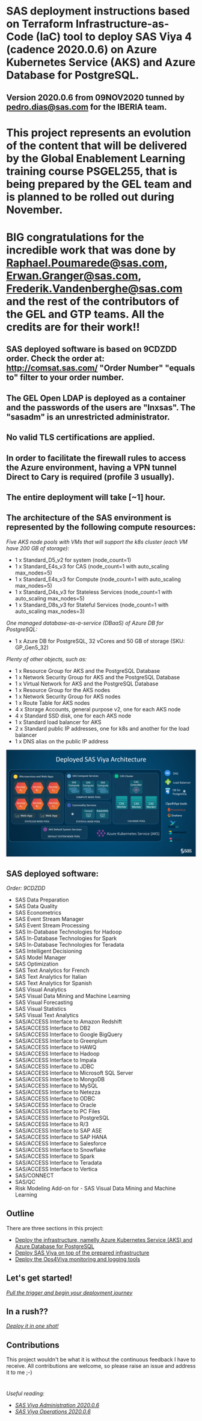 # SAS deployment instructions based on Terraform Infrastructure-as-Code (IaC) tool to deploy SAS Viya 4 (cadence 2020.0.6) on Azure Kubernetes Service (AKS) and Azure Database for PostgreSQL.

## Version 2020.0.6 from 09NOV2020 tunned by pedro.dias@sas.com for the IBERIA team.

# This project represents an evolution of the content that will be delivered by the Global Enablement Learning training course PSGEL255, that is being prepared by the GEL team and is planned to be rolled out during November.

# BIG congratulations for the incredible work that was done by Raphael.Poumarede@sas.com, Erwan.Granger@sas.com, Frederik.Vandenberghe@sas.com and the rest of the contributors of the GEL and GTP teams. All the credits are for their work!!

## SAS deployed software is based on 9CDZDD order. Check the order at: http://comsat.sas.com/ "Order Number" "equals to" filter to your order number. 

## The GEL Open LDAP is deployed as a container and the passwords of the users are "lnxsas". The "sasadm" is an unrestricted administrator.

## No valid TLS certifications are applied.

## In order to facilitate the firewall rules to access the Azure environment, having a VPN tunnel Direct to Cary is required (profile 3 usually).

## The entire deployment will take [~1] hour.

## The architecture of the SAS environment is represented by the following compute resources:
*Five AKS node pools with VMs that will support the k8s cluster (each VM have 200 GB of storage):*
- 1 x Standard_D5_v2 for system (node_count=1)
- 1 x Standard_E4s_v3 for CAS (node_count=1 with auto_scaling max_nodes=5)
- 1 x Standard_E4s_v3 for Compute (node_count=1 with auto_scaling max_nodes=5)
- 1 x Standard_D4s_v3 for Stateless Services (node_count=1 with auto_scaling max_nodes=5)
- 1 x Standard_D8s_v3 for Stateful Services  (node_count=1 with auto_scaling max_nodes=3)

*One managed database-as-a-service (DBaaS) of Azure DB for PostgreSQL:*
- 1 x Azure DB for PostgreSQL, 32 vCores and 50 GB of storage (SKU: GP_Gen5_32)

*Plenty of other objects, such as:*
- 1 x Resource Group for AKS and the PostgreSQL Database
- 1 x Network Security Group for AKS and the PostgreSQL Database
- 1 x Virtual Network for AKS and the PostgreSQL Database
- 1 x Resource Group for the AKS nodes
- 1 x Network Security Group for AKS nodes
- 1 x Route Table for AKS nodes
- 4 x Storage Accounts, general purpose v2, one for each AKS node
- 4 x Standard SSD disk, one for each AKS node
- 1 x Standard load balancer for AKS
- 2 x Standard public IP addresses, one for k8s and another for the load balancer
- 1 x DNS alias on the public IP address

![Deployed Architecture](./deployed-architecture.png)

## SAS deployed software:
*Order: 9CDZDD*

- SAS Data Preparation
- SAS Data Quality
- SAS Econometrics
- SAS Event Stream Manager
- SAS Event Stream Processing
- SAS In-Database Technologies for Hadoop
- SAS In-Database Technologies for Spark
- SAS In-Database Technologies for Teradata
- SAS Intelligent Decisioning
- SAS Model Manager
- SAS Optimization
- SAS Text Analytics for French
- SAS Text Analytics for Italian
- SAS Text Analytics for Spanish
- SAS Visual Analytics
- SAS Visual Data Mining and Machine Learning
- SAS Visual Forecasting
- SAS Visual Statistics
- SAS Visual Text Analytics
- SAS/ACCESS Interface to Amazon Redshift
- SAS/ACCESS Interface to DB2
- SAS/ACCESS Interface to Google BigQuery
- SAS/ACCESS Interface to Greenplum
- SAS/ACCESS Interface to HAWQ
- SAS/ACCESS Interface to Hadoop
- SAS/ACCESS Interface to Impala
- SAS/ACCESS Interface to JDBC
- SAS/ACCESS Interface to Microsoft SQL Server
- SAS/ACCESS Interface to MongoDB
- SAS/ACCESS Interface to MySQL
- SAS/ACCESS Interface to Netezza
- SAS/ACCESS Interface to ODBC
- SAS/ACCESS Interface to Oracle
- SAS/ACCESS Interface to PC Files
- SAS/ACCESS Interface to PostgreSQL
- SAS/ACCESS Interface to R/3
- SAS/ACCESS Interface to SAP ASE
- SAS/ACCESS Interface to SAP HANA
- SAS/ACCESS Interface to Salesforce
- SAS/ACCESS Interface to Snowflake
- SAS/ACCESS Interface to Spark
- SAS/ACCESS Interface to Teradata
- SAS/ACCESS Interface to Vertica
- SAS/CONNECT
- SAS/QC
- Risk Modeling Add-on for - SAS Visual Data Mining and Machine Learning

## Outline
There are three sections in this project:

- [Deploy the infrastructure, namelly Azure Kubernetes Service (AKS) and Azure Database for PostgreSQL](./1-deploy-aks-postgresql.md)
- [Deploy SAS Viya on top of the prepared infrastructure](./2-deploy-viya.md)
- [Deploy the Ops4Viya monitoring and logging tools](./3-deploy-ops4viya.md)

## Let's get started!
*[Pull the trigger and begin your deployment journey](./1-deploy-aks-postgresql.md)*

## In a rush??
*[Deploy it in one shot!](./666-in-a-rush.md)*

## Contributions
This project wouldn't be what it is without the continuous feedback I have to receive.
All contributions are welcome, so please raise an issue and address it to me ;-)

#
*Useful reading:*
- *[SAS Viya Administration 2020.0.6](https://go.documentation.sas.com/?cdcId=sasadmincdc&cdcVersion=v_006&docsetId=sasadminwlcm&docsetTarget=home.htm&locale=en)*
- *[SAS Viya Operations 2020.0.6](https://go.documentation.sas.com/?cdcId=itopscdc&cdcVersion=v_006&docsetId=itopswlcm&docsetTarget=home.htm&locale=en)*

